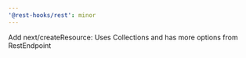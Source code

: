 ```yaml
---
'@rest-hooks/rest': minor
---
```


Add next/createResource: Uses Collections and has more options from RestEndpoint

